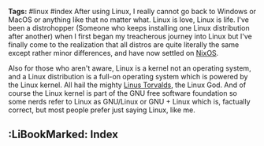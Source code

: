 **Tags:** #linux #index
After using Linux, I really cannot go back to Windows or MacOS or anything like that no matter what. Linux is love, Linux is life. I've been a distrohopper (Someone who keeps installing one Linux distribution after another) when I first began my treacherous journey into Linux  but I've finally come to the realization that all distros are quite literally the same except rather minor differences, and have now settled on [NixOS](https://nixos.org/).

Also for those who aren't aware, Linux is a kernel not an operating system, and a Linux distribution is a full-on operating system which is powered by the Linux kernel. All hail the mighty [Linus Torvalds](https://en.wikipedia.org/wiki/Linus_Torvalds), the Linux God. And of course the Linux kernel is part of the GNU free software foundation so some nerds refer to Linux as GNU/Linux or GNU + Linux which is, factually correct, but most people prefer just saying Linux, like me.
## :LiBookMarked: Index
